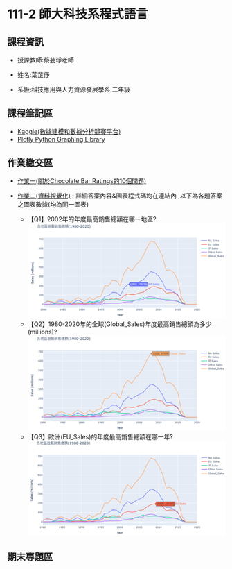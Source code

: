 # 111-2 師大科技系程式語言

## 課程資訊

- 授課教師:蔡芸琤老師

- 姓名:葉芷伃

- 系級:科技應用與人力資源發展學系 二年級

## 課程筆記區

- [Kaggle(數據建模和數據分析競賽平台)](https://www.kaggle.com/)
- [Plotly Python Graphing Library](https://plotly.com/python/)

## 作業繳交區

- [作業一(關於Chocolate Bar Ratings的10個問題)](https://github.com/Una-Yeh/PL/blob/main/hw1/hw1.ipynb)
- [作業二(資料視覺化)](https://github.com/Una-Yeh/PL/blob/main/hw2/hw2.ipynb) : 詳細答案內容&圖表程式碼均在連結內 ,以下為各題答案之圖表數據(均為同一圖表)

  - 【Q1】2002年的年度最高銷售總額在哪一地區?
![1](https://github.com/Una-Yeh/PL/blob/main/hw2/1.PNG)
  - 【Q2】1980-2020年的全球(Global_Sales)年度最高銷售總額為多少(millions)?
![2](https://github.com/Una-Yeh/PL/blob/main/hw2/2.PNG)
  - 【Q3】歐洲(EU_Sales)的年度最高銷售總額在哪一年?
![3](https://github.com/Una-Yeh/PL/blob/main/hw2/3.PNG)

## 期末專題區